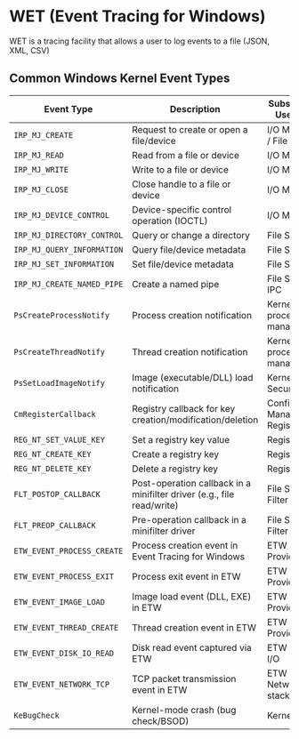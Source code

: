 # WET (Event Tracing for Windows)

WET is a tracing facility that allows a user to log events to a file (JSON, XML, CSV)

## Common Windows Kernel Event Types

| **Event Type**             | **Description**                                                          | **Subsystem / Use Case**               |
|----------------------------|---------------------------------------------------------------------------|----------------------------------------|
| `IRP_MJ_CREATE`            | Request to create or open a file/device                                  | I/O Manager / File System              |
| `IRP_MJ_READ`              | Read from a file or device                                               | I/O Manager                            |
| `IRP_MJ_WRITE`             | Write to a file or device                                                | I/O Manager                            |
| `IRP_MJ_CLOSE`             | Close handle to a file or device                                         | I/O Manager                            |
| `IRP_MJ_DEVICE_CONTROL`    | Device-specific control operation (IOCTL)                                | I/O Manager                            |
| `IRP_MJ_DIRECTORY_CONTROL` | Query or change a directory                                              | File System                            |
| `IRP_MJ_QUERY_INFORMATION` | Query file/device metadata                                               | File System                            |
| `IRP_MJ_SET_INFORMATION`   | Set file/device metadata                                                 | File System                            |
| `IRP_MJ_CREATE_NAMED_PIPE` | Create a named pipe                                                      | File System / IPC                      |
| `PsCreateProcessNotify`    | Process creation notification                                            | Kernel process manager                 |
| `PsCreateThreadNotify`     | Thread creation notification                                             | Kernel process manager                 |
| `PsSetLoadImageNotify`     | Image (executable/DLL) load notification                                | Kernel / Security                      |
| `CmRegisterCallback`       | Registry callback for key creation/modification/deletion                 | Configuration Manager / Registry       |
| `REG_NT_SET_VALUE_KEY`     | Set a registry key value                                                 | Registry                               |
| `REG_NT_CREATE_KEY`        | Create a registry key                                                    | Registry                               |
| `REG_NT_DELETE_KEY`        | Delete a registry key                                                    | Registry                               |
| `FLT_POSTOP_CALLBACK`      | Post-operation callback in a minifilter driver (e.g., file read/write)   | File System Filter Driver              |
| `FLT_PREOP_CALLBACK`       | Pre-operation callback in a minifilter driver                            | File System Filter Driver              |
| `ETW_EVENT_PROCESS_CREATE` | Process creation event in Event Tracing for Windows                      | ETW / Kernel Provider                  |
| `ETW_EVENT_PROCESS_EXIT`   | Process exit event in ETW                                                | ETW / Kernel Provider                  |
| `ETW_EVENT_IMAGE_LOAD`     | Image load event (DLL, EXE) in ETW                                       | ETW / Kernel Provider                  |
| `ETW_EVENT_THREAD_CREATE`  | Thread creation event in ETW                                             | ETW / Kernel Provider                  |
| `ETW_EVENT_DISK_IO_READ`   | Disk read event captured via ETW                                         | ETW / Disk I/O                         |
| `ETW_EVENT_NETWORK_TCP`    | TCP packet transmission event in ETW                                     | ETW / Network stack                    |
| `KeBugCheck`               | Kernel-mode crash (bug check/BSOD)                                       | Kernel mode                            |
